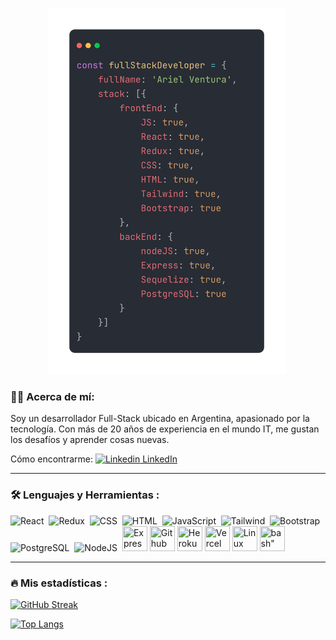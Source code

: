 <p align="center">
  <img src="https://github.com/arielventu/arielventu/blob/master/img/kod.png" title="Code" alt="Ariel Ventura" width="380" /> 
</p>

### 👨‍💻 Acerca de mí:

Soy un desarrollador Full-Stack ubicado en Argentina, apasionado por la tecnología. Con más de 20 años de experiencia en el mundo IT, me gustan los desafíos y aprender cosas nuevas.

Cómo encontrarme: [![Linkedin](https://i.stack.imgur.com/gVE0j.png) LinkedIn](https://www.linkedin.com/in/arielventu/)
&nbsp;

---

### :hammer_and_wrench: Lenguajes y Herramientas :

<div>
  <img src="https://skillicons.dev/icons?i=react" title="React" alt="React" width="40" height="40"/> 
  <img src="https://skillicons.dev/icons?i=redux" title="Redux" alt="Redux " width="40" height="40"/> 
  <img src="https://skillicons.dev/icons?i=css"  title="CSS3" alt="CSS" width="40" height="40"/> 
  <img src="https://skillicons.dev/icons?i=html" title="HTML5" alt="HTML" width="40" height="40"/> 
  <img src="https://skillicons.dev/icons?i=javascript" title="JavaScript" alt="JavaScript" width="40" height="40"/> 
  <img src="https://skillicons.dev/icons?i=tailwind" title="Tailwind" alt="Tailwind" width="40"/> 
  <img src="https://skillicons.dev/icons?i=bootstrap" title="Bootstrap" alt="Bootstrap" width="40" height="40"/> 
  <img src="https://skillicons.dev/icons?i=postgresql" title="PostgreSQL"  alt="PostgreSQL" width="40" height="40"/> 
  <img src="https://skillicons.dev/icons?i=nodejs" title="NodeJS" alt="NodeJS" width="40" height="40"/> 
  <img src="https://skillicons.dev/icons?i=express" title="Express" **alt="Express" width="40" height="40"/>
  <img src="https://skillicons.dev/icons?i=github" title="Github" **alt="Github" width="40" height="40"/>
  <img src="https://skillicons.dev/icons?i=heroku" title="Heroku" **alt="Heroku" width="40" height="40"/>
  <img src="https://skillicons.dev/icons?i=vercel" title="Vercel" **alt="Vercel" width="40" height="40"/>
  <img src="https://skillicons.dev/icons?i=linux" title="Linux" **alt="Linux" width="40" height="40"/>
  <img src="https://skillicons.dev/icons?i=bash" title=bash" **alt="Bash" width="40" height="40"/>
</div>

---

### :fire: Mis estadísticas :

[![GitHub Streak](http://github-readme-streak-stats.herokuapp.com?user=arielventu&theme=tokyonight_duo&date_format=M%20j%5B%2C%20Y%5D)](https://git.io/streak-stats)

[![Top Langs](https://github-readme-stats.vercel.app/api/top-langs/?username=arielventu&layout=compact&theme=react)](https://github.com/anuraghazra/github-readme-stats)
